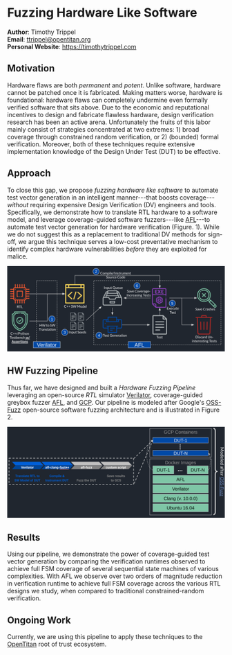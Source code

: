# Fuzzing Hardware Like Software

**Author**: Timothy Trippel <br>
**Email**: ttrippel@opentitan.org <br>
**Personal Website**: https://timothytrippel.com <br>

## Motivation

Hardware flaws are both *permanent* and *potent*. Unlike software, hardware
cannot be patched once it is fabricated. Making matters worse, hardware is
foundational: hardware flaws can completely undermine even formally verified
software that sits above. Due to the economic and reputational incentives to
design and fabricate flawless hardware, design verification research has been an
active arena. Unfortunately the fruits of this labor mainly consist of
strategies concentrated at two extremes: 1) broad coverage through constrained
random verification, or 2) (bounded) formal verification. Moreover, both of
these techniques require extensive implementation knowledge of the Design Under
Test (DUT) to be effective.

## Approach

To close this gap, we propose *fuzzing hardware like software* to
automate test vector generation in an intelligent manner---that boosts
coverage---*without* requiring expensive Design Verification (DV) engineers and
tools. Specifically, we demonstrate how to translate RTL hardware to a software
model, and leverage coverage-guided software fuzzers---like
[AFL](https://github.com/google/AFL)---to automate
test vector generation for hardware verification (Figure. 1). While we do not
suggest this as a replacement to traditional DV methods for sign-off, we argue
this technique serves a low-cost preventative mechanism to identify complex
hardware vulnerabilities *before* they are exploited for malice.

![Fuzzing HW Like SW](docs/figures/fuzzing_hardware_like_software.png
"Figure 1: Fuzzing Hardware Like Software.")

## HW Fuzzing Pipeline

Thus far, we have designed and built a *Hardware Fuzzing Pipeline*
leveraging an open-source *RTL* simulator
[Verilator](https://www.veripool.org/wiki/verilator), coverage-guided
greybox fuzzer [AFL](https://github.com/google/AFL), and
[GCP](https://cloud.google.com/). Our pipeline is modeled after Google's
[OSS-Fuzz](https://github.com/google/oss-fuzz) open-source software fuzzing
architecture and is illustrated in Figure 2.

![HW Fuzzing Pipeline](docs/figures/hw_fuzzing_pipeline.png
"Figure 2: Hardware Fuzzing Pipeline.")

## Results

Using our pipeline, we demonstrate the
power of coverage-guided test vector generation by comparing the verification
runtimes observed to achieve full FSM coverage of several sequential state
machines of various complexities. With
AFL we observe over two orders of
magnitude reduction in verification runtime to achieve full FSM coverage across
the various RTL designs we study, when compared to traditional
constrained-random verification.

## Ongoing Work

Currently, we are using this pipeline to apply these techniques to the
[OpenTitan](https://opentitan.org/) root of trust ecosystem.
